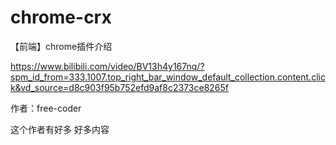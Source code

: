 # chrome-crx

【前端】chrome插件介绍

https://www.bilibili.com/video/BV13h4y167nq/?spm_id_from=333.1007.top_right_bar_window_default_collection.content.click&vd_source=d8c903f95b752efd9af8c2373ce8265f

作者：free-coder

这个作者有好多 好多内容

